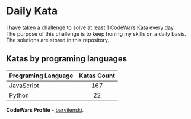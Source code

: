 # Daily Kata

I have taken a challenge to solve at least 1 CodeWars Kata every day.  
The purpose of this challenge is to keep honing my skills on a daily basis.  
The solutions are stored in this repository.

## Katas by programing languages

| Programing Language | Katas Count |
| ------------------- | :---------: |
| JavaScript          |         167 |
| Python              |          22 |


**CodeWars Profile** - [barvilenski](https://www.codewars.com/users/vbarv24).
